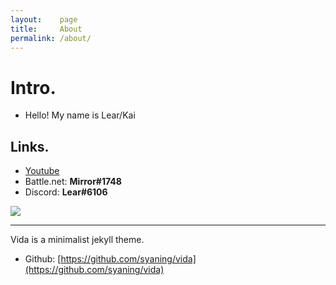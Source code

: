 ```yaml
---
layout:    page
title:     About
permalink: /about/
---
```


# Intro. 


- Hello! My name is Lear/Kai


## Links.


- [Youtube](https://www.youtube.com/c/Learmirror)
- Battle.net: **Mirror#1748**
- Discord: **Lear#6106**


![]({{site.baseurl}}/images/Untitled.png)

-----------------------
Vida is a minimalist jekyll theme.


- Github: [https://github.com/syaning/vida](https://github.com/syaning/vida)
